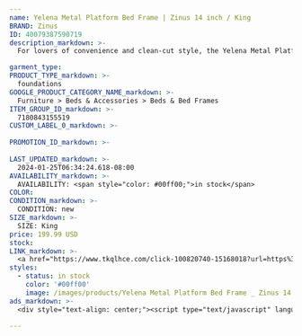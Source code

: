 ```yaml
---
name: Yelena Metal Platform Bed Frame | Zinus 14 inch / King
BRAND: Zinus
ID: 40079387590719
description_markdown: >-
  For lovers of convenience and clean-cut style, the Yelena Metal Platform Bed is a piece that checks all the boxes. This functional metal frame makes a seamless addition to any space, with its bold black metal, simple lines and foolproof assembly system. The entire bed comes together (stress-free) in under an hour. This foundation is designed to be compatible with the headboard of your choice. It even gives you plenty of practical room underneath for storage, with over a foot of under bed clearance.

garment_type:
PRODUCT_TYPE_markdown: >-
  foundations
GOOGLE_PRODUCT_CATEGORY_NAME_markdown: >-
  Furniture > Beds & Accessories > Beds & Bed Frames
ITEM_GROUP_ID_markdown: >-
  7180843155519
CUSTOM_LABEL_0_markdown: >-
  
PROMOTION_ID_markdown: >-
  
LAST_UPDATED_markdown: >-
  2024-01-25T06:34:24.618-08:00
AVAILABILITY_markdown: >-
  AVAILABILITY: <span style="color: #00ff00;">in stock</span>
COLOR:
CONDITION_markdown: >-
  CONDITION: new
SIZE_markdown: >-
  SIZE: King
price: 199.99 USD
stock: 
LINK_markdown: >-
  <a href="https://www.tkqlhce.com/click-100820740-15168018?url=https%3A%2F%2Fwww.zinus.com%2Fproducts%2Fyelena-metal-platform-bed-frame%3Fvariant%3D40079387590719" target="_blank" style="display: inline-block; padding: 10px 20px; font-size: 16px; text-align: center; text-decoration: none; cursor: pointer; border: 1px solid #3498db; color: #3498db; background-color: #fff; border-radius: 5px; transition: background-color 0.3s;">Go to Product</a>
styles:
  - status: in stock
    color: '#00ff00'
    image: /images/products/Yelena Metal Platform Bed Frame _ Zinus 14 inch _ King/webimage-48B73C7A-DDC7-4DC0-BF70337D41A656E9.jpg
ads_markdown: >-
  <div style="text-align: center;"><script type="text/javascript" language="javascript" src="https://www.anrdoezrs.net/placeholder-52386694?target=_top&mouseover=N"></script></div>

---
```

